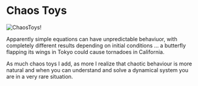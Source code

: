 Chaos Toys
==========

![ChaosToys!](http://1.2.3.11/bmi/vvvv.org/sites/default/files/imagecache/large/LorenzAttractor2%20%28Animation%29%20help-DirectX%20Renderer_2010.07.18-03.05.13.jpg)

Apparently simple equations can have unpredictable behaviuor, with completely different results depending on initial conditions ... a butterfly flapping its wings in Tokyo could cause tornadoes in California.

As much chaos toys I add, as more I realize that chaotic behaviour is more natural and when you can understand and solve a dynamical system you are in a very rare situation.

